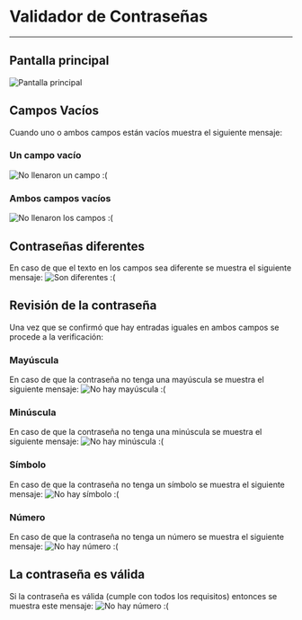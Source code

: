 # Validador de Contraseñas
---
## Pantalla principal
![Pantalla principal](screenshots/main1.PNG)
## Campos Vacíos
Cuando uno o ambos campos están vacíos muestra el siguiente mensaje:
### Un campo vacío
![No llenaron un campo :(](screenshots/emptyfield.PNG)
### Ambos campos vacíos
![No llenaron los campos :(](screenshots/emptyfields.PNG)
## Contraseñas diferentes
En caso de que el texto en los campos sea diferente se muestra el siguiente mensaje:
![Son diferentes :(](screenshots/different.PNG)
## Revisión de la contraseña
Una vez que se confirmó que hay entradas iguales en ambos campos se procede a la verificación:
### Mayúscula
En caso de que la contraseña no tenga una mayúscula se muestra el siguiente mensaje:
![No hay mayúscula :(](screenshots/uppercase.PNG)
### Minúscula
En caso de que la contraseña no tenga una minúscula se muestra el siguiente mensaje:
![No hay minúscula :(](screenshots/lowercase.PNG)
### Símbolo
En caso de que la contraseña no tenga un símbolo se muestra el siguiente mensaje:
![No hay símbolo :(](screenshots/symbol.PNG)
### Número
En caso de que la contraseña no tenga un número se muestra el siguiente mensaje:
![No hay número :(](screenshots/number.PNG)
## La contraseña es válida
Si la contraseña es válida (cumple con todos los requisitos) entonces se muestra este mensaje:
![No hay número :(](screenshots/valid.PNG)